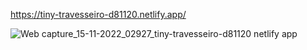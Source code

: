https://tiny-travesseiro-d81120.netlify.app/


![Web capture_15-11-2022_02927_tiny-travesseiro-d81120 netlify app](https://user-images.githubusercontent.com/106101620/201868748-4e60fed8-dce1-4315-aac4-513204f5ca0a.jpeg)
